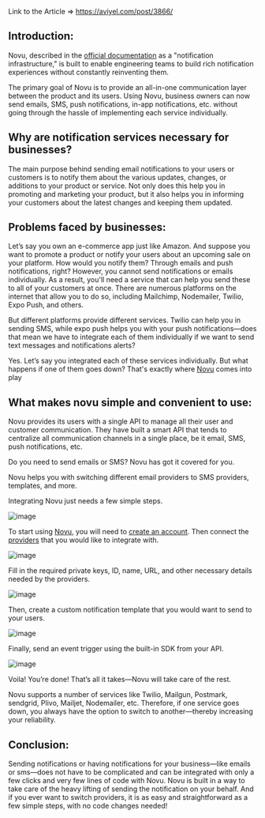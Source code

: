 Link to the Article => https://aviyel.com/post/3866/

## Introduction:

Novu, described in the [official documentation](https://docs.novu.co/overview/introduction/) as a "notification infrastructure," is built to enable engineering teams to build rich notification experiences without constantly reinventing them.

The primary goal of Novu is to provide an all-in-one communication layer between the product and its users. Using Novu, business owners can now send emails, SMS, push notifications, in-app notifications, etc. without going through the hassle of implementing each service individually.

## Why are notification services necessary for businesses?

The main purpose behind sending email notifications to your users or customers is to notify them about the various updates, changes, or additions to your product or service. Not only does this help you in promoting and marketing your product, but it also helps you in informing your customers about the latest changes and keeping them updated.

## Problems faced by businesses:

Let’s say you own an e-commerce app just like Amazon. And suppose you want to promote a product or notify your users about an upcoming sale on your platform. How would you notify them? Through emails and push notifications, right? However, you cannot send notifications or emails individually. As a result, you'll need a service that can help you send these to all of your customers at once. There are numerous platforms on the internet that allow you to do so, including Mailchimp, Nodemailer, Twilio, Expo Push, and others.

But different platforms provide different services. Twilio can help you in sending SMS, while expo push helps you with your push notifications—does that mean we have to integrate each of them individually if we want to send text messages and notifications alerts?

Yes. Let’s say you integrated each of these services individually. But what happens if one of them goes down? That's exactly where [Novu](https://novu.co/) comes into play

## What makes novu simple and convenient to use:

Novu provides its users with a single API to manage all their user and customer communication. They have built a smart API that tends to centralize all communication channels in a single place, be it email, SMS, push notifications, etc.

Do you need to send emails or SMS? Novu has got it covered for you.

Novu helps you with switching different email providers to SMS providers, templates, and more.

Integrating Novu just needs a few simple steps.

![image](https://user-images.githubusercontent.com/37651620/199042692-4692af57-f5b2-403a-a28c-56eb04d655cf.png)


To start using [Novu](https://web.novu.co/), you will need to [create an account](https://web.novu.co/auth/signup). Then connect the [providers](https://web.novu.co/integrations) that you would like to integrate with.

![image](https://user-images.githubusercontent.com/37651620/199042947-cd892777-3057-4d90-8dc7-c9034a94c3b3.png)


Fill in the required private keys, ID, name, URL, and other necessary details needed by the providers.

![image](https://user-images.githubusercontent.com/37651620/199043008-75d50e2c-72a8-4165-acd1-f7dab16a0307.png)

Then, create a custom notification template that you would want to send to your users.

![image](https://user-images.githubusercontent.com/37651620/199043092-1e06aa84-fe3c-4724-a118-73ea9d153216.png)


Finally, send an event trigger using the built-in SDK from your API.

![image](https://user-images.githubusercontent.com/37651620/199043161-aa685948-1969-4ab8-8aa3-3c56a3a42c8f.png)

Voila! You’re done! That’s all it takes—Novu will take care of the rest.

Novu supports a number of services like Twilio, Mailgun, Postmark, sendgrid, Plivo, Mailjet, Nodemailer, etc. Therefore, if one service goes down, you always have the option to switch to another—thereby increasing your reliability.

## Conclusion:

Sending notifications or having notifications for your business—like emails or sms—does not have to be complicated and can be integrated with only a few clicks and very few lines of code with Novu. Novu is built in a way to take care of the heavy lifting of sending the notification on your behalf. And if you ever want to switch providers, it is as easy and straightforward as a few simple steps, with no code changes needed!
